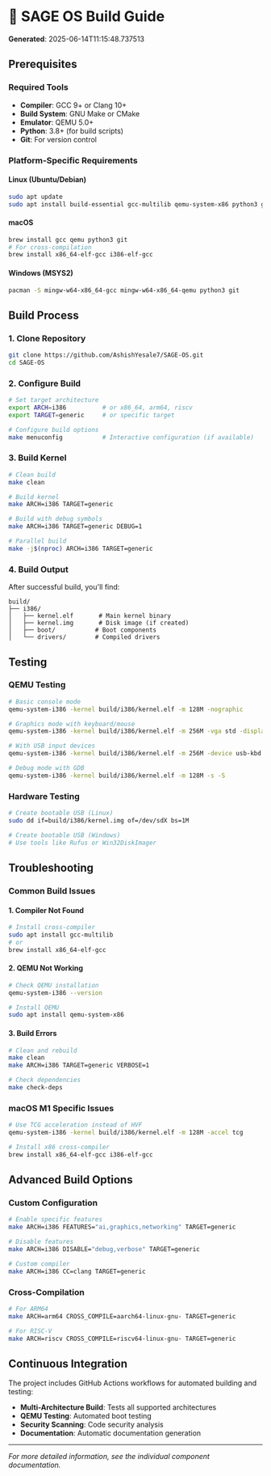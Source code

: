 # 🔨 SAGE OS Build Guide

**Generated**: 2025-06-14T11:15:48.737513

## Prerequisites

### Required Tools

- **Compiler**: GCC 9+ or Clang 10+
- **Build System**: GNU Make or CMake
- **Emulator**: QEMU 5.0+
- **Python**: 3.8+ (for build scripts)
- **Git**: For version control

### Platform-Specific Requirements

#### Linux (Ubuntu/Debian)
```bash
sudo apt update
sudo apt install build-essential gcc-multilib qemu-system-x86 python3 git
```

#### macOS
```bash
brew install gcc qemu python3 git
# For cross-compilation
brew install x86_64-elf-gcc i386-elf-gcc
```

#### Windows (MSYS2)
```bash
pacman -S mingw-w64-x86_64-gcc mingw-w64-x86_64-qemu python3 git
```

## Build Process

### 1. Clone Repository

```bash
git clone https://github.com/AshishYesale7/SAGE-OS.git
cd SAGE-OS
```

### 2. Configure Build

```bash
# Set target architecture
export ARCH=i386          # or x86_64, arm64, riscv
export TARGET=generic     # or specific target

# Configure build options
make menuconfig           # Interactive configuration (if available)
```

### 3. Build Kernel

```bash
# Clean build
make clean

# Build kernel
make ARCH=i386 TARGET=generic

# Build with debug symbols
make ARCH=i386 TARGET=generic DEBUG=1

# Parallel build
make -j$(nproc) ARCH=i386 TARGET=generic
```

### 4. Build Output

After successful build, you'll find:

```
build/
├── i386/
│   ├── kernel.elf       # Main kernel binary
│   ├── kernel.img       # Disk image (if created)
│   ├── boot/           # Boot components
│   └── drivers/        # Compiled drivers
```

## Testing

### QEMU Testing

```bash
# Basic console mode
qemu-system-i386 -kernel build/i386/kernel.elf -m 128M -nographic

# Graphics mode with keyboard/mouse
qemu-system-i386 -kernel build/i386/kernel.elf -m 256M -vga std -display gtk

# With USB input devices
qemu-system-i386 -kernel build/i386/kernel.elf -m 256M -device usb-kbd -device usb-mouse

# Debug mode with GDB
qemu-system-i386 -kernel build/i386/kernel.elf -m 128M -s -S
```

### Hardware Testing

```bash
# Create bootable USB (Linux)
sudo dd if=build/i386/kernel.img of=/dev/sdX bs=1M

# Create bootable USB (Windows)
# Use tools like Rufus or Win32DiskImager
```

## Troubleshooting

### Common Build Issues

#### 1. Compiler Not Found
```bash
# Install cross-compiler
sudo apt install gcc-multilib
# or
brew install x86_64-elf-gcc
```

#### 2. QEMU Not Working
```bash
# Check QEMU installation
qemu-system-i386 --version

# Install QEMU
sudo apt install qemu-system-x86
```

#### 3. Build Errors
```bash
# Clean and rebuild
make clean
make ARCH=i386 TARGET=generic VERBOSE=1

# Check dependencies
make check-deps
```

### macOS M1 Specific Issues

```bash
# Use TCG acceleration instead of HVF
qemu-system-i386 -kernel build/i386/kernel.elf -m 128M -accel tcg

# Install x86 cross-compiler
brew install x86_64-elf-gcc i386-elf-gcc
```

## Advanced Build Options

### Custom Configuration

```bash
# Enable specific features
make ARCH=i386 FEATURES="ai,graphics,networking" TARGET=generic

# Disable features
make ARCH=i386 DISABLE="debug,verbose" TARGET=generic

# Custom compiler
make ARCH=i386 CC=clang TARGET=generic
```

### Cross-Compilation

```bash
# For ARM64
make ARCH=arm64 CROSS_COMPILE=aarch64-linux-gnu- TARGET=generic

# For RISC-V
make ARCH=riscv CROSS_COMPILE=riscv64-linux-gnu- TARGET=generic
```

## Continuous Integration

The project includes GitHub Actions workflows for automated building and testing:

- **Multi-Architecture Build**: Tests all supported architectures
- **QEMU Testing**: Automated boot testing
- **Security Scanning**: Code security analysis
- **Documentation**: Automatic documentation generation

---

*For more detailed information, see the individual component documentation.*
